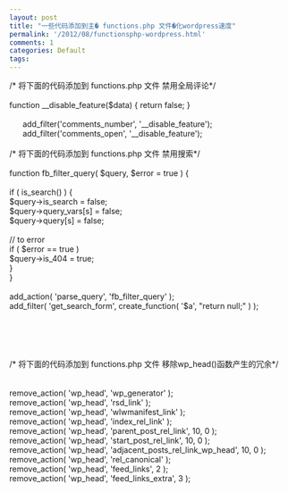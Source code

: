 ```yaml
---
layout: post
title: "一些代码添加到主� functions.php 文件�化wordpress速度"
permalink: '/2012/08/functionsphp-wordpress.html'
comments: 1
categories: Default
tags: 
---
```

<div>/* 将下面的代码添加到 functions.php 文件 禁用全局评论*/</div>

<div><br/></div>

<div>function __disable_feature($data) { return false; }</div>

<div><br/></div>

<div>&nbsp; &nbsp; &nbsp; add_filter('comments_number', '__disable_feature');</div>

 

<div>&nbsp; &nbsp; &nbsp; add_filter('comments_open', '__disable_feature');</div>

<div><br/></div>

<div>/* 将下面的代码添加到 functions.php 文件 禁用搜索*/</div>

<div><br/></div>

<div>function fb_filter_query( $query, $error = true ) {</div>

 

<div><br/></div>

<div>if ( is_search() ) {</div>

<div>$query-&gt;is_search = false;</div>

<div>$query-&gt;query_vars[s] = false;</div>

<div>$query-&gt;query[s] = false;</div>

<div><br/></div>

<div>// to error</div>

<div>if ( $error == true )</div>

 

<div>$query-&gt;is_404 = true;</div>

<div>}</div>

<div>}</div>

<div><br/></div>

<div>add_action( 'parse_query', 'fb_filter_query' );</div>

<div>add_filter( 'get_search_form', create_function( '$a', "return null;" ) );</div>

 

<div><br/></div>

<div><br/></div>

<div><br/></div>

<div><br/></div>

<div><br/></div>

<div>/* 将下面的代码添加到 functions.php 文件 移除wp_head()函数产生的冗余*/</div>

<div><br/></div>

<div><br/></div>

<div>remove_action( 'wp_head', 'wp_generator' );</div>

 

<div>remove_action( 'wp_head', 'rsd_link' );</div>

<div>remove_action( 'wp_head', 'wlwmanifest_link' );</div>

<div>remove_action( 'wp_head', 'index_rel_link' );</div>

<div>remove_action( 'wp_head', 'parent_post_rel_link', 10, 0 );</div>

 

<div>remove_action( 'wp_head', 'start_post_rel_link', 10, 0 );</div>

<div>remove_action( 'wp_head', 'adjacent_posts_rel_link_wp_head', 10, 0 );</div>

<div>remove_action( 'wp_head', 'rel_canonical' );</div>

 

<div>remove_action( 'wp_head', 'feed_links', 2 );</div>

<div>remove_action( 'wp_head', 'feed_links_extra', 3 );</div>

<div><br/></div>